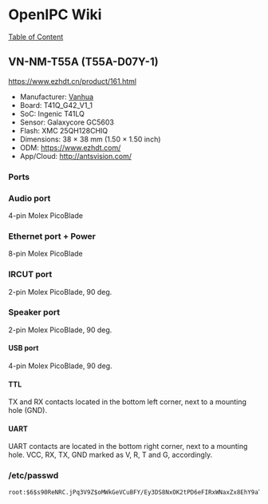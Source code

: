 # OpenIPC Wiki
[Table of Content](../../README.md)

VN-NM-T55A (T55A-D07Y-1)
------------------------

https://www.ezhdt.cn/product/161.html

- Manufacturer: [Vanhua](https://vanhua.en.alibaba.com/)
- Board: T41Q_G42_V1_1
- SoC: Ingenic T41LQ
- Sensor: Galaxycore GC5603
- Flash: XMC 25QH128CHIQ
- Dimensions: 38 × 38 mm (1.50 × 1.50 inch)
- ODM: https://www.ezhdt.com/
- App/Cloud: http://antsvision.com/


### Ports

### Audio port
4-pin Molex PicoBlade

### Ethernet port + Power
8-pin Molex PicoBlade

### IRCUT port
2-pin Molex PicoBlade, 90 deg.

### Speaker port
2-pin Molex PicoBlade, 90 deg.

#### USB port
4-pin Molex PicoBlade, 90 deg.

#### TTL
TX and RX contacts located in the bottom left corner, next to a mounting hole (GND).

#### UART
UART contacts are located in the bottom right corner, next to a mounting hole.
VCC, RX, TX, GND marked as V, R, T and G, accordingly.

### /etc/passwd
```
root:$6$s90ReNRC.jPq3V9Z$oMWkGeVCuBFY/Ey3DS8NxOK2tPD6eFIRxWNaxZx8EhY9aTNzgqM7tSxl.PngyNyYJT06RP8iE3Bd04CuicNiq.:0:0::/root:/bin/sh
```
